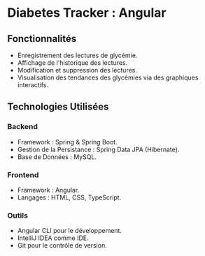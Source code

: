 # Diabetes Tracker : Angular

## Fonctionnalités

- Enregistrement des lectures de glycémie.
- Affichage de l'historique des lectures.
- Modification et suppression des lectures.
- Visualisation des tendances des glycémies via des graphiques interactifs.

## Technologies Utilisées

### Backend

- Framework : Spring & Spring Boot.
- Gestion de la Persistance : Spring Data JPA (Hibernate).
- Base de Données : MySQL.

### Frontend

- Framework : Angular.
- Langages : HTML, CSS, TypeScript.

### Outils

- Angular CLI pour le développement.
- IntelliJ IDEA comme IDE.
- Git pour le contrôle de version.
